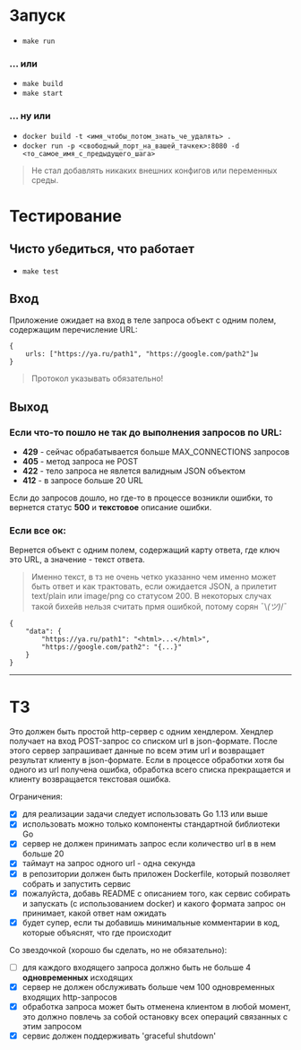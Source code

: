 # Запуск
- `make run`
### ... или
- `make build`
- `make start`
### ... ну или
- `docker build -t <имя_чтобы_потом_знать_че_удалять> .`
- `docker run -p <свободный_порт_на_вашей_тачкек>:8080 -d <то_самое_имя_с_предыдущего_шага>`
>Не стал добавлять никаких внешних конфигов или переменных среды.
# Тестирование
## Чисто убедиться, что работает
- `make test`
## Вход
Приложение ожидает на вход в теле запроса объект с одним полем, содержащим перечисление URL:

```
{
    urls: ["https://ya.ru/path1", "https://google.com/path2"]ы
}
```
> Протокол указывать обязательно!

## Выход

### Если что-то пошло не так до выполнения запросов по URL:

- **429** - сейчас обрабатывается больше MAX_CONNECTIONS запросов
- **405** - метод запроса не POST
- **422** - тело запроса не явлется валидным JSON объектом
- **412** - в запросе больше 20 URL

Если до запросов дошло, но где-то в процессе возникли ошибки, то вернется статус **500** и **текстовое** описание ошибки.

### Если все ок:

Вернется объект с одним полем, содержащий карту ответа, где ключ это URL, а значение - текст ответа.
>Именно текст, в тз не очень четко указанно чем именно может быть ответ и как трактовать, если ожидается JSON, а прилетит text/plain или image/png со статусом 200.
В некоторых случах такой бихейв нельзя считать прмя ошибкой, потому сорян ¯\\_(ツ)_/¯
```
{
    "data": {
        "https://ya.ru/path1": "<html>...</html>",
        "https://google.com/path2": "{...}"
    }
}
```

---

# ТЗ

Это должен быть простой http-сервер с одним хендлером. Хендлер получает на вход  POST-запрос со списком url в json-формате. После этого сервер запрашивает данные по всем этим url и возвращает результат клиенту в json-формате. Если в процессе обработки хотя бы одного из url получена ошибка, обработка всего списка прекращается и клиенту возвращается текстовая ошибка.

Ограничения:

- [x] для реализации задачи следует использовать Go 1.13 или выше
- [x] использовать можно только компоненты стандартной библиотеки Go
- [x] сервер не должен принимать запрос если количество url в в нем больше 20
- [x] таймаут на запрос одного url - одна секунда
- [x] в репозитории должен быть приложен Dockerfile, который позволяет собрать и запустить сервис
- [x] пожалуйста, добавь README с описанием того, как сервис собирать и запускать (с использованием docker) и какого формата запрос он принимает, какой ответ нам ожидать
- [x] будет супер, если ты добавишь минимальные комментарии в код, которые объяснят, что где происходит

Со звездочкой (хорошо бы сделать, но не обязательно):

- [ ] для каждого входящего запроса должно быть не больше 4 **одновременных** исходящих
- [x] сервер не должен обслуживать больше чем 100 одновременных входящих http-запросов
- [x] обработка запроса может быть отменена клиентом в любой момент, это должно повлечь за собой остановку всех операций связанных с этим запросом
- [x] сервис должен поддерживать 'graceful shutdown'